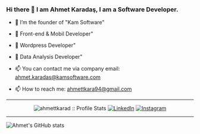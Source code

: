 ### Hi there 👋 I am Ahmet Karadaş, I am a Software Developer.
- 🌱 I’m the founder of "Kam Software"

- 🌱 Front-end & Mobil Developer"

- 🌱 Wordpress Developer"

- 🌱 Data Analysis Developer"

- 📫 You can contact me via company email: ahmet.karadas@kamsoftware.com

- 📫 How to reach me: ahmettkara94@gmail.com

---

<p align="center">
<img src="https://komarev.com/ghpvc/?username=ahmettkarad&color=blue" alt="ahmettkarad :: Profile Stats"></a>
<a href="https://www.linkedin.com/in/ahmet-karadaş-6a055a19a/" target="_blank"><img alt="LinkedIn" src="https://img.shields.io/badge/LinkedIn-ahmettkarad-blue?style=flat&logo=linkedin"></a> 
<a href="https://www.instagram.com/fehu94_/"><img alt="Instagram" src="https://img.shields.io/badge/Instagram-fehu94-blue?style=flat-square&logo=instagram"></a>
</p>

---

![Ahmet's GitHub stats](https://github-readme-stats.vercel.app/api?username=ahmettkarad&show_icons=true&theme=radical)


<!--
**ahmettkarad/ahmettkarad** is a ✨ _special_ ✨ repository because its `README.md` (this file) appears on your GitHub profile.

Here are some ideas to get you started:

- 🔭 I’m currently working on ...
- 🌱 I’m currently learning ...
- 👯 I’m looking to collaborate on ...
- 🤔 I’m looking for help with ...
- 💬 Ask me about ...
- 📫 How to reach me: ...
- 😄 Pronouns: ...
- ⚡ Fun fact: ...
-->
